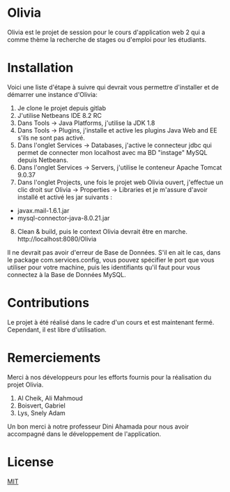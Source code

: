 # Olivia

Olivia est le projet de session pour le cours d'application web 2 qui a comme thème la recherche de stages ou d'emploi pour les étudiants.

# Installation 

Voici une liste d'étape à suivre qui devrait vous permettre d'installer et de démarrer une instance d'Olivia: 

1. Je clone le projet depuis gitlab
2. J'utilise Netbeans IDE 8.2 RC
3. Dans Tools -> Java Platforms, j'utilise la JDK 1.8
4. Dans Tools -> Plugins, j'installe et active les plugins Java Web and EE s'ils ne sont pas activé.
5. Dans l'onglet Services -> Databases, j'active le connecteur jdbc qui permet de connecter mon localhost avec ma BD "instage" MySQL depuis Netbeans. 
6. Dans l'onglet Services -> Servers, j'utilise le conteneur Apache Tomcat 9.0.37
7. Dans l'onglet Projects, une fois le projet web Olivia ouvert, j'effectue un clic droit sur Olivia -> Properties -> Libraries et je m'assure d'avoir installé et activé les jar suivants : 
- javax.mail-1.6.1.jar 
- mysql-connector-java-8.0.21.jar 
8. Clean & build, puis le context Olivia devrait être en marche. http://localhost:8080/Olivia  

Il ne devrait pas avoir d'erreur de Base de Données. S'il en ait le cas, dans le package com.services.config, vous pouvez spécifier le port que vous utiliser pour votre machine, puis les identifiants qu'il faut pour vous connectez à la Base de Données MySQL.

# Contributions

Le projet à été réalisé dans le cadre d'un cours et est maintenant fermé. Cependant, il est libre d'utilisation.  

# Remerciements

Merci à nos développeurs pour les efforts fournis pour la réalisation du projet Olivia. 

1. Al Cheik, Ali Mahmoud
2. Boisvert, Gabriel
3. Lys, Snely Adam

Un bon merci à notre professeur Dini Ahamada pour nous avoir accompagné dans le développement de l'application.

# License

[MIT](https://choosealicense.com/licenses/mit/)







